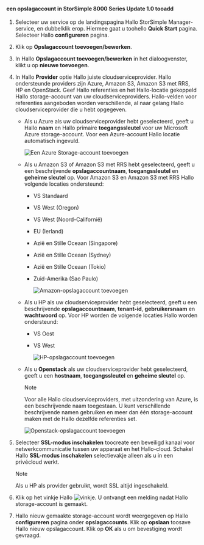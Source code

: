 <!--author=alkohli last changed: 9/17/15-->

#### <a name="tooadd-a-storage-account-in-storsimple-8000-series-update-10"></a>een opslagaccount in StorSimple 8000 Series Update 1.0 tooadd
1. Selecteer uw service op de landingspagina Hallo StorSimple Manager-service, en dubbelklik erop. Hiermee gaat u toohello **Quick Start** pagina. Selecteer Hallo **configureren** pagina.
2. Klik op **Opslagaccount toevoegen/bewerken**.
3. In Hallo **Opslagaccount toevoegen/bewerken** in het dialoogvenster, klikt u op **nieuwe toevoegen**.
4. In Hallo **Provider** optie Hallo juiste cloudserviceprovider. Hallo ondersteunde providers zijn Azure, Amazon S3, Amazon S3 met RRS, HP en OpenStack. Geef Hallo referenties en het Hallo-locatie gekoppeld Hallo storage-account van uw cloudserviceproviders. Hallo-velden voor referenties aangeboden worden verschillende, al naar gelang Hallo cloudserviceprovider die u hebt opgegeven. 
   
   * Als u Azure als uw cloudserviceprovider hebt geselecteerd, geeft u Hallo **naam** en Hallo primaire **toegangssleutel** voor uw Microsoft Azure storage-account. Voor een Azure-account Hallo locatie automatisch ingevuld.
     
        ![Een Azure Storage-account toevoegen](./media/storsimple-configure-new-storage-account-u1/AddAzureStorageaccount-include.png)
   * Als u Amazon S3 of Amazon S3 met RRS hebt geselecteerd, geeft u een beschrijvende **opslagaccountnaam**, **toegangssleutel** en **geheime sleutel** op. Voor Amazon S3 en Amazon S3 met RRS Hallo volgende locaties ondersteund:
     
     * VS Standaard
     * VS West (Oregon)
     * VS West (Noord-Californië)
     * EU (Ierland)
     * Azië en Stille Oceaan (Singapore)
     * Azië en Stille Oceaan (Sydney)
     * Azië en Stille Oceaan (Tokio)
     * Zuid-Amerika (Sao Paulo)
       
       ![Amazon-opslagaccount toevoegen](./media/storsimple-configure-new-storage-account-u1/AddAmazonStorageaccount-include.png)
   * Als u HP als uw cloudserviceprovider hebt geselecteerd, geeft u een beschrijvende **opslagaccountnaam**, **tenant-id**, **gebruikersnaam** en **wachtwoord** op. Voor HP worden de volgende locaties Hallo worden ondersteund:
     
     * VS Oost
     * VS West
       
       ![HP-opslagaccount toevoegen](./media/storsimple-configure-new-storage-account-u1/AddHPStorageaccount-include.png)
   * Als u **Openstack** als uw cloudserviceprovider hebt geselecteerd, geeft u een **hostnaam**, **toegangssleutel** en **geheime sleutel** op.
     
     > [!NOTE]
     > Voor alle Hallo cloudserviceproviders, met uitzondering van Azure, is een beschrijvende naam toegestaan. U kunt verschillende beschrijvende namen gebruiken en meer dan één storage-account maken met de Hallo dezelfde referenties set.
     > 
     > 
     
        ![Openstack-opslagaccount toevoegen](./media/storsimple-configure-new-storage-account-u1/AddOpenstackStorageaccount-include.png)
5. Selecteer **SSL-modus inschakelen** toocreate een beveiligd kanaal voor netwerkcommunicatie tussen uw apparaat en het Hallo-cloud. Schakel Hallo **SSL-modus inschakelen** selectievakje alleen als u in een privécloud werkt.
   
   > [!NOTE]
   > Als u HP als provider gebruikt, wordt SSL altijd ingeschakeld.
   > 
   > 
6. Klik op het vinkje Hallo ![vinkje](./media/storsimple-configure-new-storage-account/HCS_CheckIcon-include.png). U ontvangt een melding nadat Hallo storage-account is gemaakt.
7. Hallo nieuw gemaakte storage-account wordt weergegeven op Hallo **configureren** pagina onder **opslagaccounts**. Klik op **opslaan** toosave Hallo nieuw opslagaccount. Klik op **OK** als u om bevestiging wordt gevraagd.


